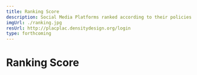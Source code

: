 ```yaml
---
title: Ranking Score
description: Social Media Platforms ranked according to their policies
imgUrl: ./ranking.jpg
resUrl: http://placplac.densitydesign.org/login
type: forthcoming
---
```


# Ranking Score

